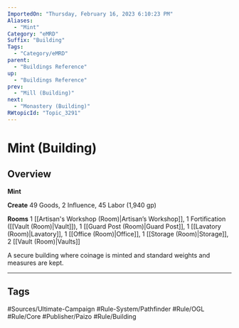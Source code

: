 ```yaml
---
ImportedOn: "Thursday, February 16, 2023 6:10:23 PM"
Aliases:
  - "Mint"
Category: "eMRD"
Suffix: "Building"
Tags:
  - "Category/eMRD"
parent:
  - "Buildings Reference"
up:
  - "Buildings Reference"
prev:
  - "Mill (Building)"
next:
  - "Monastery (Building)"
RWtopicId: "Topic_3291"
---
```

# Mint (Building)
## Overview
**Mint**

**Create** 49 Goods, 2 Influence, 45 Labor (1,940 gp)

**Rooms** 1 [[Artisan's Workshop (Room)|Artisan’s Workshop]], 1 Fortification ([[Vault (Room)|Vault]]), 1 [[Guard Post (Room)|Guard Post]], 1 [[Lavatory (Room)|Lavatory]], 1 [[Office (Room)|Office]], 1 [[Storage (Room)|Storage]], 2 [[Vault (Room)|Vaults]]

A secure building where coinage is minted and standard weights and measures are kept.


---
## Tags
#Sources/Ultimate-Campaign #Rule-System/Pathfinder #Rule/OGL #Rule/Core #Publisher/Paizo #Rule/Building


